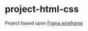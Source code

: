 # project-html-css
Project based upon [Figma wireframe](https://www.figma.com/file/wVxWKQC5GrszXhoPob4aD2/ecommerce-dwwm-2020?node-id=0%3A1)

